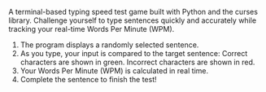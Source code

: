 A terminal-based typing speed test game built with Python and the curses library. 
Challenge yourself to type sentences quickly and accurately while tracking your real-time Words Per Minute (WPM).

1. The program displays a randomly selected sentence.
2. As you type, your input is compared to the target sentence:
     Correct characters are shown in green.
     Incorrect characters are shown in red.
3. Your Words Per Minute (WPM) is calculated in real time.
4. Complete the sentence to finish the test!
